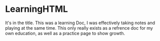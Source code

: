# LearningHTML
It's in the title.
This was a learning Doc, I was effectively taking notes and playing at the same time. This only really exists as a refrence doc for my own education, as well as a practice page to show growth.
